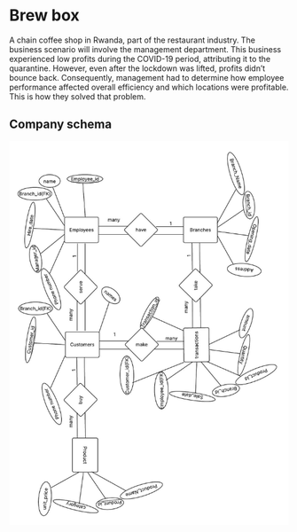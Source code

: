 # Brew box 
A chain coffee shop in Rwanda, part of the restaurant industry. The business scenario will involve the management department. This business experienced low profits during the COVID-19 period, attributing it to the quarantine. However, even after the lockdown was lifted, profits didn’t bounce back. Consequently, management had to determine how employee performance affected overall efficiency and which locations were profitable. This is how they solved that problem.
## Company schema 

![Brew Box (1)](https://github.com/ivo-n-g/-plsql-window-functions--Nkaka---Ivo-/blob/main/screenshots%20and%20images/Brew%20Box%20(1).jpeg)
